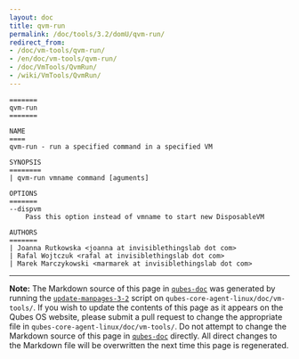 ```yaml
---
layout: doc
title: qvm-run
permalink: /doc/tools/3.2/domU/qvm-run/
redirect_from:
- /doc/vm-tools/qvm-run/
- /en/doc/vm-tools/qvm-run/
- /doc/VmTools/QvmRun/
- /wiki/VmTools/QvmRun/
---
```


```
=======
qvm-run
=======

NAME
====
qvm-run - run a specified command in a specified VM

SYNOPSIS
========
| qvm-run vmname command [aguments]

OPTIONS
=======
--dispvm
    Pass this option instead of vmname to start new DisposableVM

AUTHORS
=======
| Joanna Rutkowska <joanna at invisiblethingslab dot com>
| Rafal Wojtczuk <rafal at invisiblethingslab dot com>
| Marek Marczykowski <marmarek at invisiblethingslab dot com>
```

-----

**Note:** The Markdown source of this page in [`qubes-doc`] was generated by running the [`update-manpages-3-2`] script on `qubes-core-agent-linux/doc/vm-tools/`.
If you wish to update the contents of this page as it appears on the Qubes OS website, please submit a pull request to change the appropriate file in `qubes-core-agent-linux/doc/vm-tools/`.
Do not attempt to change the Markdown source of this page in [`qubes-doc`] directly.
All direct changes to the Markdown file will be overwritten the next time this page is regenerated.

[`qubes-doc`]: https://github.com/QubesOS/qubes-doc/
[`update-manpages-3-2`]: https://github.com/QubesOS/qubesos.github.io/blob/master/_utils/update-manpages-3-2

